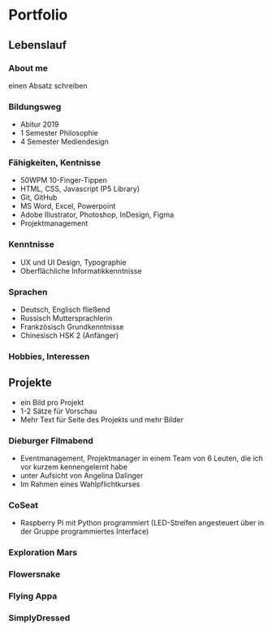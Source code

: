 # Portfolio

## Lebenslauf

### About me
einen Absatz schreiben

### Bildungsweg
- Abitur 2019 
- 1 Semester Philosophie
- 4 Semester Mediendesign

### Fähigkeiten, Kentnisse
- 50WPM 10-Finger-Tippen
- HTML, CSS, Javascript (P5 Library)
- Git, GitHub
- MS Word, Excel, Powerpoint
- Adobe Illustrator, Photoshop, InDesign, Figma
- Projektmanagement

### Kenntnisse
- UX und UI Design, Typographie
- Oberflächliche Informatikkenntnisse

### Sprachen
- Deutsch, Englisch fließend
- Russisch Muttersprachlerin
- Frankzösisch Grundkenntnisse
- Chinesisch HSK 2 (Anfänger)

### Hobbies, Interessen



## Projekte
- ein Bild pro Projekt
- 1-2 Sätze für Vorschau
- Mehr Text für Seite des Projekts und mehr Bilder

### Dieburger Filmabend
- Eventmanagement, Projektmanager in einem Team von 6 Leuten, die ich vor kurzem kennengelernt habe
- unter Aufsicht von Angelina Dalinger
- Im Rahmen eines Wahlpflichtkurses

### CoSeat
- Raspberry Pi mit Python programmiert (LED-Streifen angesteuert über in der Gruppe programmiertes Interface)

### Exploration Mars

### Flowersnake

### Flying Appa

### SimplyDressed